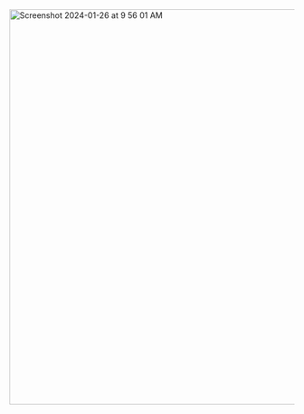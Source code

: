 
<img width="698" alt="Screenshot 2024-01-26 at 9 56 01 AM" src="https://github.com/VitaliPri/Goals-App/assets/101225909/437d31de-071e-4a14-a787-5a773d58788c">


